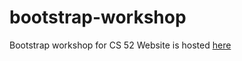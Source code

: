 # bootstrap-workshop

Bootstrap workshop for CS 52
Website is hosted [here](https://danah-han.github.io/bootstrap-workshop/)
